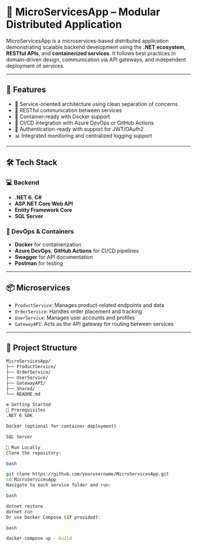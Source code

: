 # 🧩 MicroServicesApp – Modular Distributed Application

MicroServicesApp is a microservices-based distributed application demonstrating scalable backend development using the **.NET ecosystem**, **RESTful APIs**, and **containerized services**. It follows best practices in domain-driven design, communication via API gateways, and independent deployment of services.

---

## 🚀 Features

- 🧱 Service-oriented architecture using clean separation of concerns  
- 📡 RESTful communication between services  
- 🐳 Container-ready with Docker support  
- 🔁 CI/CD integration with Azure DevOps or GitHub Actions  
- 🔐 Authentication-ready with support for JWT/OAuth2  
- 📊 Integrated monitoring and centralized logging support  

---

## 🛠 Tech Stack

### 💻 Backend
- **.NET 6**, **C#**
- **ASP.NET Core Web API**
- **Entity Framework Core**
- **SQL Server**

### 🧰 DevOps & Containers
- **Docker** for containerization  
- **Azure DevOps**, **GitHub Actions** for CI/CD pipelines  
- **Swagger** for API documentation  
- **Postman** for testing  

---

## 📦 Microservices

- `ProductService`: Manages product-related endpoints and data  
- `OrderService`: Handles order placement and tracking  
- `UserService`: Manages user accounts and profiles  
- `GatewayAPI`: Acts as the API gateway for routing between services  

---

## 📂 Project Structure

```bash
MicroServicesApp/
├── ProductService/
├── OrderService/
├── UserService/
├── GatewayAPI/
├── Shared/
└── README.md

⚙️ Getting Started
🔧 Prerequisites
.NET 6 SDK

Docker (optional for container deployment)

SQL Server

🔄 Run Locally
Clone the repository:

bash

git clone https://github.com/yourusername/MicroServicesApp.git
cd MicroServicesApp
Navigate to each service folder and run:

bash

dotnet restore
dotnet run
Or use Docker Compose (if provided):

bash

docker-compose up --build

